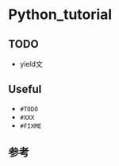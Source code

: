 # Python_tutorial

## TODO
- yield文

## Useful
- `#TODO`
- `#XXX`
- `#FIXME`

## 参考
[Python入門]:(https://www.shuwasystem.co.jp/book/9784798026558.html)
[実践Python3]:(https://www.oreilly.co.jp/books/9784873117393/)
